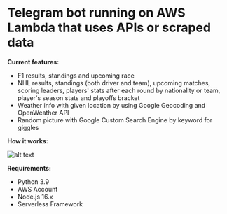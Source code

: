 # Telegram bot running on AWS Lambda that uses APIs or scraped data

**Current features:**

- F1 results, standings and upcoming race
- NHL results, standings (both driver and team), upcoming matches, scoring leaders, players' stats after each round by nationality or team, player's season stats and playoffs bracket
- Weather info with given location by using Google Geocoding and OpenWeather API
- Random picture with Google Custom Search Engine by keyword for giggles

**How it works:**

![alt text](https://i.imgur.com/wrmkLbD.png)

**Requirements:**

- Python 3.9
- AWS Account
- Node.js 16.x
- Serverless Framework
